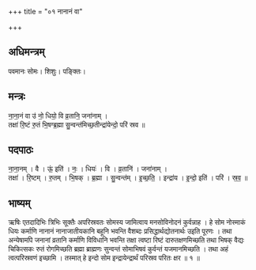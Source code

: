 +++
title = "०१ नानानं वा"

+++
## अधिमन्त्रम्
पवमानः सोमः। शिशुः। पङ्क्तिः।

## मन्त्रः
ना॒ना॒नं वा उ॑ नो॒ धियो॒ वि व्र॒तानि॒ जना॑नाम् ।  
तक्षा॑ रि॒ष्टं रु॒तं भि॒षग्ब्र॒ह्मा सु॒न्वन्त॑मिच्छ॒तीन्द्रा॑येन्दो॒ परि॑ स्रव ॥

## पदपाठः
ना॒ना॒नम् । वै । ऊं॒ इति॑ । नः॒ । धियः॑ । वि । व्र॒तानि॑ । जना॑नाम् ।  
तक्षा॑ । रि॒ष्टम् । रु॒तम् । भि॒षक् । ब्र॒ह्मा । सु॒न्वन्त॑म् । इ॒च्छ॒ति॒ । इन्द्रा॑य । इ॒न्दो॒ इति॑ । परि॑ । स्र॒व॒ ॥

## भाष्यम्
ऋषिः एतदादिभिः त्रिभिः सूक्तैः अपरिस्रवतः सोमस्य जामित्वाय मनसोविनोदनं कुर्वन्नाह । हे सोम नोस्माकं धियः कर्माणि नानानं नानाजातीयकानि बहूनि भवन्ति वैशब्दः प्रसिद्धार्थद्योतनार्थः उइति पूरणः । तथा अन्येषामपि जनानां व्रतानि कर्माणि विविधानि भवन्ति तक्षा त्वष्टा रिष्टं दारुतक्षणमिच्छति तथा भिषक् वैद्यः चिकित्सकः रुतं रोगमिच्छति ब्रह्मा ब्राह्मणः सुन्वन्तं सोमाभिषवं कुर्वन्तं यजमानमिच्छति । तथा अहं त्वत्परिस्रवणं इच्छामि । तस्मात् हे इन्दो सोम इन्द्रायेन्द्रार्थं परिस्रव परितः क्षर ॥ १ ॥